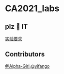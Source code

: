 # CA2021_labs

## plz 🌟 IT

[实验要求](https://git.ustc.edu.cn/Ithaqua/ustc_ca2021_lab)

## Contributors

[@Alpha-Girl](https://github.com/Alpha-Girl),[@yifango](https://github.com/yifango)
